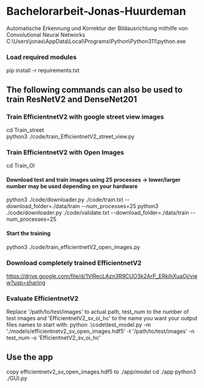# Bachelorarbeit-Jonas-Huurdeman
Automatische Erkennung und Korrektur der Bildausrichtung mithilfe von Convolutional Neural Networks
C:\Users\jonas\AppData\Local\Programs\Python\Python311\python.exe
### Load required modules
pip install -r requirements.txt

## The following commands can also be used to train ResNetV2 and DenseNet201
### Train EfficientnetV2 with google street view images
cd Train_street <br>
python3 ./code/train_EfficientnetV2_street_view.py
### Train EfficientnetV2 with Open Images
cd Train_OI
#### Download test and train images using 25 processes -> lower/larger number may be used depending on your hardware
python3 ./code/downloader.py ./code/train.txt --download_folder=./data/train --num_processes=25
python3 ./code/downloader.py ./code/validate.txt --download_folder=./data/train --num_processes=25
#### Start the training
python3 ./code/train_efficientnetV2_open_images.py

### Download completely trained EfficientnetV2
https://drive.google.com/file/d/1VlRecLAzn3R9CUO3k2ArP_ERkihXuaOj/view?usp=sharing

### Evaluate EfficientnetV2
Replace '/path/to/test/images' to actual path, test_num to the number of test images and 'EfficientnetV2_sv_oi_hc' to the name you want
your output files names to start with:
python .\code\test_model.py -m './models/efficientnetv2_sv_open_images.hdf5' -t '/path/to/test/images' -n test_num -o 'EfficientnetV2_sv_oi_hc'

## Use the app 
copy efficientnetv2_sv_open_images.hdf5 to ./app/model
cd ./app
python3 ./GUI.py
